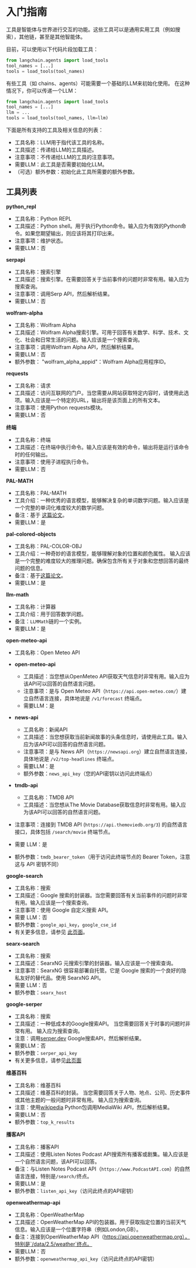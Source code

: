 # 入门指南

工具是智能体与世界进行交互的功能。这些工具可以是通用实用工具（例如搜索），其他链，甚至是其他智能体。

目前，可以使用以下代码片段加载工具：
```python
from langchain.agents import load_tools
tool_names = [...]
tools = load_tools(tool_names)
```
有些工具（如 chains、agents）可能需要一个基础的LLM来初始化使用。
在这种情况下，你可以传递一个LLM：

```python
from langchain.agents import load_tools
tool_names = [...]
llm = ...
tools = load_tools(tool_names, llm=llm)
```
下面是所有支持的工具及相关信息的列表：

- 工具名称：LLM用于指代该工具的名称。
- 工具描述：传递给LLM的工具描述。
- 注意事项：不传递给LLM的工具的注意事项。
- 需要LLM：此工具是否需要初始化LLM。
- （可选）额外参数：初始化此工具所需要的额外参数。

## 工具列表

**python_repl**

- 工具名称：Python REPL
- 工具描述：Python shell。用于执行Python命令。输入应为有效的Python命令。如果您期望输出，则应该将其打印出来。
- 注意事项：维护状态。
- 需要LLM：否

**serpapi**

- 工具名称：搜索引擎
- 工具描述：搜索引擎。在需要回答关于当前事件的问题时非常有用。输入应为搜索查询。
- 注意事项：调用Serp API，然后解析结果。
- 需要LLM：否

**wolfram-alpha**

- 工具名称：Wolfram Alpha
- 工具描述：Wolfram Alpha搜索引擎。可用于回答有关数学、科学、技术、文化、社会和日常生活的问题。输入应该是一个搜索查询。
- 注意事项：调用Wolfram Alpha API，然后解析结果。
- 需要LLM：否
- 额外参数： "wolfram_alpha_appid"：Wolfram Alpha应用程序ID。

**requests**

- 工具名称：请求
- 工具描述：访问互联网的门户。当您需要从网站获取特定内容时，请使用此选项。输入应该是一个特定的URL，输出将是该页面上的所有文本。
- 注意事项：使用Python requests模块。
- 需要LLM：否

**终端**

- 工具名称：终端
- 工具描述：在终端中执行命令。输入应该是有效的命令，输出将是运行该命令时的任何输出。
- 注意事项：使用子进程执行命令。
- 需要LLM：否

**PAL-MATH**

- 工具名称：PAL-MATH
- 工具介绍：一种优秀的语言模型，能够解决复杂的单词数学问题。输入应该是一个完整的单词化难度较大的数学问题。
- 备注：基于 [这篇论文](https://arxiv.org/pdf/2211.10435.pdf)。
- 需要LLM：是

**pal-colored-objects**

- 工具名称：PAL-COLOR-OBJ
- 工具介绍：一种奇妙的语言模型，能够理解对象的位置和颜色属性。 输入应该是一个完整的难度较大的推理问题。确保包含所有关于对象和您想回答的最终问题的信息。
- 备注：基于[这篇论文](https://arxiv.org/pdf/2211.10435.pdf)。
- 需要LLM：是

**llm-math**

- 工具名称：计算器
- 工具介绍：用于回答数学问题。
- 备注：`LLMMath`链的一个实例。
- 需要LLM：是

**open-meteo-api**

- 工具名称：Open Meteo API
- **open-meteo-api**

  - 工具描述：当您想从OpenMeteo API获取天气信息时非常有用。输入应为该API可以回答的自然语言问题。
  - 注意事项：是与 Open Meteo API（`https://api.open-meteo.com/`）建立自然语言连接，具体地说是 `/v1/forecast` 终端点。
  - 需要LLM：是

- **news-api**

  - 工具名称：新闻API
  - 工具描述：当您想获取当前新闻故事的头条信息时，请使用此工具。输入应为该API可以回答的自然语言问题。
  - 注意事项：是与 News API（`https://newsapi.org`）建立自然语言连接，具体地说是 `/v2/top-headlines` 终端点。
  - 需要LLM：是
  - 额外参数：`news_api_key`（您的API密钥以访问此终端点）

- **tmdb-api**

  - 工具名称：TMDB API
  - 工具描述：当您想从The Movie Database获取信息时非常有用。输入应为该API可以回答的自然语言问题。
- 注意事项：连接到 TMDB API (`https://api.themoviedb.org/3`) 的自然语言接口，具体包括 `/search/movie` 终端节点。
- 需要 LLM：是
- 额外参数：`tmdb_bearer_token`（用于访问此终端节点的 Bearer Token，注意这与 API 密钥不同）

**google-search**

- 工具名称：搜索
- 工具描述：Google 搜索的封装器。当您需要回答有关当前事件的问题时非常有用。输入应该是一个搜索查询。
- 注意事项：使用 Google 自定义搜索 API。
- 需要 LLM：否
- 额外参数：`google_api_key`，`google_cse_id`
- 有关更多信息，请参见 [此页面](../../../ecosystem/google_search.md)。

**searx-search**

- 工具名称：搜索
- 工具描述：SearxNG 元搜索引擎的封装器。输入应该是一个搜索查询。
- 注意事项：SearxNG 很容易部署自托管。它是 Google 搜索的一个良好的隐私友好的替代品。使用 SearxNG API。
- 需要 LLM：否
- 额外参数：`searx_host`

**google-serper**
- 工具名称：搜索
- 工具描述：一种低成本的Google搜索API。 当您需要回答关于时事的问题时非常有用。 输入应为搜索查询。
- 注意：调用[serper.dev](https://serper.dev) Google搜索API，然后解析结果。
- 需要LLM：否
- 额外参数：`serper_api_key`
- 有关更多信息，请参见[此页面](../../../ecosystem/google_serper.md)

**维基百科**

- 工具名称：维基百科
- 工具描述：维基百科的封装。 当您需要回答关于人物、地点、公司、历史事件或其他主题的一般问题时非常有用。 输入应为搜索查询。
- 注意：使用[wikipedia](https://pypi.org/project/wikipedia/) Python包调用MediaWiki API，然后解析结果。
- 需要LLM：否
- 额外参数：`top_k_results`

**播客API**

- 工具名称：播客API
- 工具描述：使用Listen Notes Podcast API搜索所有播客或剧集。输入应该是一个自然语言问题，该API可以回答。
- 备注：与Listen Notes Podcast API（`https://www.PodcastAPI.com`）的自然语言连接，特别是`/search/`终点。
- 需要LLM：是
- 额外参数：`listen_api_key`（访问此终点的API密钥）

**openweathermap-api**

- 工具名称：OpenWeatherMap
- 工具描述：OpenWeatherMap API的包装器。用于获取指定位置的当前天气信息。输入应该是一个位置字符串（例如London,GB）。
- 备注：连接到OpenWeatherMap API（https://api.openweathermap.org），特别是`/data/2.5/weather`终点。
- 需要LLM：否
- 额外参数：`openweathermap_api_key`（访问此终点的API密钥）